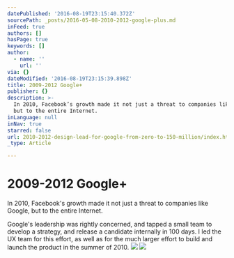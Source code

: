 ```yaml
---
datePublished: '2016-08-19T23:15:40.372Z'
sourcePath: _posts/2016-05-08-2010-2012-google-plus.md
inFeed: true
authors: []
hasPage: true
keywords: []
author:
  - name: ''
    url: ''
via: {}
dateModified: '2016-08-19T23:15:39.898Z'
title: 2009-2012 Google+
publisher: {}
description: >-
  In 2010, Facebook’s growth made it not just a threat to companies like Google,
  but to the entire Internet.
inLanguage: null
inNav: true
starred: false
url: 2010-2012-design-lead-for-google-from-zero-to-150-million/index.html
_type: Article

---
```

# 2009-2012 Google+

In 2010, Facebook's growth made it not just a threat to companies like Google, but to the entire Internet.

Google's leadership was rightly concerned, and tapped a small team to develop a strategy, and release a candidate internally in 100 days. I led the UX team for this effort, as well as for the much larger effort to build and launch the product in the summer of 2010\.
![](https://s3-us-west-2.amazonaws.com/the-grid-img/p/8a8e67eb8421489018cda9705bdcc2943ca214a4.jpg)
![](https://the-grid-user-content.s3-us-west-2.amazonaws.com/1cfdb6e4-3b38-4a2e-832e-8a2dd75f9da9.png)